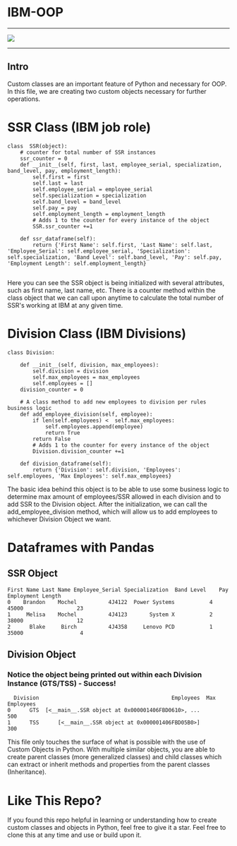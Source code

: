 # IBM-OOP

___

![](https://img.shields.io/badge/BackEnd-Python-informational?style=flat&logo=<LOGO_NAME>&logoColor=white&color=5F7FF6)

___

## Intro

Custom classes are an important feature of Python and necessary for OOP.  In this file, we are creating two custom objects necessary for further operations. 

# SSR Class (IBM job role)

```
class  SSR(object):
    # counter for total number of SSR instances
    ssr_counter = 0
    def __init__(self, first, last, employee_serial, specialization, band_level, pay, employment_length):
        self.first = first
        self.last = last
        self.employee_serial = employee_serial 
        self.specialization = specialization
        self.band_level = band_level
        self.pay = pay
        self.employment_length = employment_length  
        # Adds 1 to the counter for every instance of the object     
        SSR.ssr_counter +=1

    def ssr_dataframe(self):
        return {'First Name': self.first, 'Last Name': self.last, 'Employee_Serial': self.employee_serial, 'Specialization': self.specialization, 'Band Level': self.band_level, 'Pay': self.pay, 'Employment Length': self.employment_length}
        
```
Here you can see the SSR object is being initialized with several attributes, such as first name, last name, etc.  There is a counter method within the class object that we can call upon anytime to calculate the total number of SSR's working at IBM at any given time.  

# Division Class (IBM Divisions)

```
class Division:
    
    def __init__(self, division, max_employees):
        self.division = division
        self.max_employees = max_employees
        self.employees = []
    division_counter = 0   

    # A class method to add new employees to division per rules business logic
    def add_employee_division(self, employee):
        if len(self.employees) <  self.max_employees:
            self.employees.append(employee)
            return True 
        return False
        # Adds 1 to the counter for every instance of the object 
        Division.division_counter +=1

    def division_dataframe(self):
        return {'Division': self.division, 'Employees': self.employees, 'Max Employees': self.max_employees}

```

The basic idea behind this object is to be able to use some business logic to determine max amount of employees/SSR allowed in each division and to add SSR to the Division object.  After the initialization, we can call the add_employee_division method, which will allow us to add employees to whichever Division Object we want.  

# Dataframes with Pandas

## SSR Object
```
First Name Last Name Employee_Serial Specialization  Band Level    Pay  Employment Length
0    Brandon    Mochel          4J4122  Power Systems           4  45000                 23
1     Melisa    Mochel          4J4123       System X           2  38000                 12
2      Blake     Birch          4J4358     Lenovo PCD           1  35000                  4
```
## Division Object
### Notice the object being printed out within each Division Instance (GTS/TSS) - Success!
```
  Division                                          Employees  Max Employees
0      GTS  [<__main__.SSR object at 0x000001406FBD0610>, ...            500
1      TSS      [<__main__.SSR object at 0x000001406FBD05B0>]            300
```
This file only touches the surface of what is possible with the use of Custom Objects in Python.  With multiple similar objects, you are able to create parent classes (more generalized classes) and child classes which can extract or inherit methods and properties from the parent classes (Inheritance).  

# Like This Repo?  
 
If you found this repo helpful in learning or understanding how to create custom classes and objects in Python, feel free to give it a star.  Feel free to clone this at any time and use or build upon it.  

